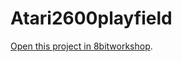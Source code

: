 Atari2600playfield
=====

[Open this project in 8bitworkshop](http://8bitworkshop.com/redir.html?platform=vcs&githubURL=https%3A%2F%2Fgithub.com%2Fluka712%2FAtari2600playfield&file=playfield.a).
